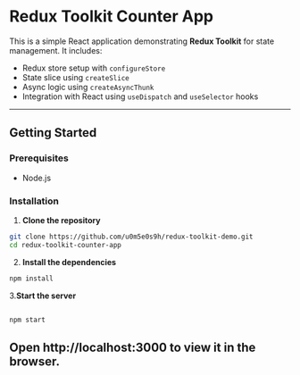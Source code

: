#  Redux Toolkit Counter App

This is a simple React application demonstrating **Redux Toolkit** for state management. It includes:

- Redux store setup with `configureStore`
- State slice using `createSlice`
- Async logic using `createAsyncThunk`
- Integration with React using `useDispatch` and `useSelector` hooks

---

##  Getting Started

### Prerequisites

- Node.js


### Installation

1. **Clone the repository**

```bash
git clone https://github.com/u0m5e0s9h/redux-toolkit-demo.git
cd redux-toolkit-counter-app
```
2. **Install the dependencies**

```bash
npm install
```
3.**Start the server**

```bash

npm start

```
## Open http://localhost:3000 to view it in the browser.

